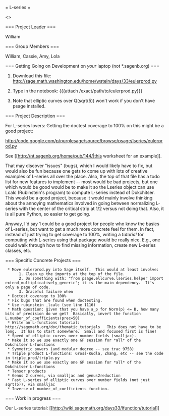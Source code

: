 = L-series =

<<TableOfContents>>

=== Project Leader ===

William

=== Group Members ===

William, Cassie, Amy, Lola

=== Getting Going on Development on *your* laptop (not *.sagenb.org) ===

 1. Download this file: http://sage.math.washington.edu/home/wstein/days/33/eulerprod.py

 2. Type in the notebook: {{{attach /exact/path/to/eulerprod.py}}}

 3. Note that elliptic curves over Q(sqrt(5)) won't work if you don't have psage installed. 

=== Project Description ===

For L-series lovers:  Getting the doctest coverage to 100% on this
might be a good project:

  http://code.google.com/p/purplesage/source/browse/psage/lseries/eulerprod.py

See [[http://nt.sagenb.org/home/pub/144/|this worksheet for an example]].


That may discover "issues" (bugs), which I would likely have to fix,
but would also be fun because one gets to come up with lots of
creative examples of L-series all over the place.   Also, the top of
that file has a todo list for new features to implement -- most would
be bad projects, but one which would be good would be to make it so
the Lseries object can use Lcalc (Rubinstein's program) to compute
L-series instead of Dokchitser.  This would be a good project, because
it would mainly involve thinking about the annoying mathematics
involved in going between normalizing L-series with the center of the
critical strip at 1/2 versus not doing that.  Also, it is all pure
Python, so easier to get going.

Anyway, I'd say 1 could be a good project for people who know the
basics of L-series, but want to get a much more concrete feel for
them.  In fact, instead of just trying to get coverage to 100%,
writing a *tutorial* for computing with L-series using that package
would be really nice.   E.g., one could walk through how to find
missing information, create new L-series classes, etc.

===  Specific Concrete Projects ===


     * Move eulerprod.py into Sage itself.  This would at least involve:
          1. Clean up the imports at the top of the file.
          2. Do something with: "from psage.ellcurve.lseries.helper import extend_multiplicatively_generic"; it is the main dependency.  It's only a page of code. 
          3. Graceful failure when 
     * Doctest coverage to 100%
     * Fix bugs that are found when doctesting.
     * Use rubinstein _lcalc (see line 1116)
     * Math question: given that you have a_p for Norm(p) <= B, how many bits of precision do we get?  Basically, invert the function L.number_of_coefficients(prec=50)
     * Write an L-functions tutorial:  http://sagemath.org/doc/thematic_tutorials   This does not have to be long.  It has to start somewhere.  Small and focused first is fine!
     * Speed of elliptic curves over number fields (smalljac).
     * Make it so we use exactly one GP session for *all* of the Dokchitser L-functions
     * Symmetric powers (and modular degree -- see trac 9758)
     * Triple product L-functions: Gross-Kudla, Zhang, etc -- see the code in triple_prod/triple.py
     * Make it so we use exactly one GP session for *all* of the Dokchitser L-functions
     * Tensor products
     * Genus 2 curves, via smalljac and genus2reduction
     * Fast L-series of elliptic curves over number fields (not just sqrt(5)), via smalljac
     * Inverse of number_of_coefficients function.     

=== Work in progress ===

Our L-series tutorial: [[http://wiki.sagemath.org/days33/lfunction/tutorial]]
